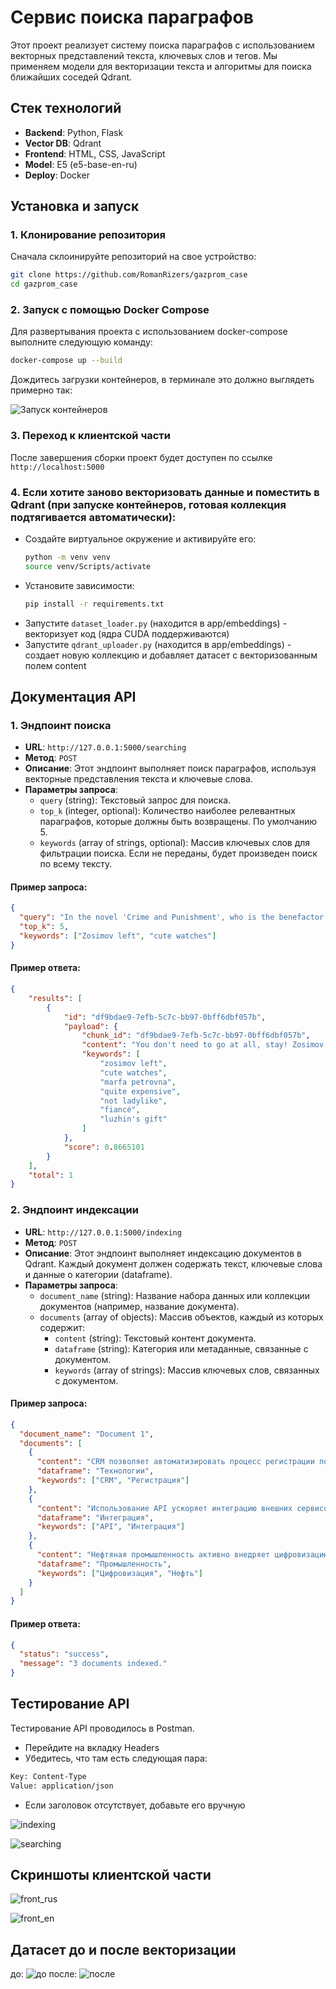 # Сервис поиска параграфов

Этот проект реализует систему поиска параграфов с использованием векторных представлений текста, ключевых слов и тегов. Мы применяем модели для векторизации текста и алгоритмы для поиска ближайших соседей Qdrant.

## Стек технологий

- **Backend**: Python, Flask
- **Vector DB**: Qdrant
- **Frontend**: HTML, CSS, JavaScript
- **Model**: E5 (e5-base-en-ru)
- **Deploy**: Docker


## Установка и запуск


### 1. Клонирование репозитория

Сначала склоинируйте репозиторий на свое устройство:

```bash
git clone https://github.com/RomanRizers/gazprom_case
cd gazprom_case
```


### 2. Запуск с помощью Docker Compose

Для развертывания проекта с использованием docker-compose выполните следующую команду:

```bash
docker-compose up --build
```

Дождитесь загрузки контейнеров, в терминале это должно выглядеть примерно так:

![Запуск контейнеров](https://drive.google.com/uc?id=1JS7yxtlyXYSZMTorV818dfNoODXu4AJL)


### 3. Переход к клиентской части

После завершения сборки проект будет доступен по ссылке `http://localhost:5000`



### 4. Если хотите заново векторизовать данные и поместить в Qdrant (при запуске контейнеров,  готовая коллекция подтягивается автоматически):
  - Создайте виртуальное окружение и активируйте его:
    ```bash
    python -m venv venv
    source venv/Scripts/activate
    ```
  - Установите зависимости:
    ```bash
    pip install -r requirements.txt
    ```
  - Запустите `dataset_loader.py` (находится в app/embeddings) - векторизует код (ядра CUDA поддерживаются)
  - Запустите `qdrant_uploader.py` (находится в app/embeddings) - создает новую коллекцию и добавляет датасет с векторизованным полем content
    

## Документация API

### 1. Эндпоинт поиска

- **URL**: `http://127.0.0.1:5000/searching`
- **Метод**: `POST`
- **Описание**: Этот эндпоинт выполняет поиск параграфов, используя векторные представления текста и ключевые слова.
- **Параметры запроса**:
  - `query` (string): Текстовый запрос для поиска.
  - `top_k` (integer, optional): Количество наиболее релевантных параграфов, которые должны быть возвращены. По умолчанию 5.
  - `keywords` (array of strings, optional): Массив ключевых слов для фильтрации поиска. Если не переданы, будет произведен поиск по всему тексту.

#### Пример запроса:

```json
{
  "query": "In the novel 'Crime and Punishment', who is the benefactor behind Dunya's watches, and why was Razumikhin particularly pleased to learn this?",
  "top_k": 5,
  "keywords": ["Zosimov left", "cute watches"]
}
```

#### Пример ответа:
```json
{
    "results": [
        {
            "id": "df9bdae9-7efb-5c7c-bb97-0bff6dbf057b",
            "payload": {
                "chunk_id": "df9bdae9-7efb-5c7c-bb97-0bff6dbf057b",
                "content": "You don't need to go at all, stay! Zosimov left, so you should. Don't go... What's the time? Is it twelve already? What cute watches you have, Dunya! Why are you quiet again? Only I keep talking!.. \n - It's a gift from Marfa Petrovna, - answered Dunya. \n - And they're quite expensive, - added Pulcheria Alexandrovna. \n - Oh! They're big, almost not ladylike. \n - I like such, - said Dunya. \n 'So, it’s not from her fiancé', - Razumikhin thought to himself and was pleased for some unknown reason. \n - I thought it was Luzhin's gift, - Raskolnikov remarked. \n - No, he hasn't given anything to Dunechka yet.",
                "keywords": [
                    "zosimov left",
                    "cute watches",
                    "marfa petrovna",
                    "quite expensive",
                    "not ladylike",
                    "fiancé",
                    "luzhin's gift"
                ]
            },
            "score": 0.8665101
        }
    ],
    "total": 1
}
```


### 2. Эндпоинт индексации

- **URL**: `http://127.0.0.1:5000/indexing`
- **Метод**: `POST`
- **Описание**: Этот эндпоинт выполняет индексацию документов в Qdrant. Каждый документ должен содержать текст, ключевые слова и данные о категории (dataframe).
- **Параметры запроса**:
  - `document_name` (string): Название набора данных или коллекции документов (например, название документа).
  - `documents` (array of objects): Массив объектов, каждый из которых содержит:
    - `content` (string): Текстовый контент документа.
    - `dataframe` (string): Категория или метаданные, связанные с документом.
    - `keywords` (array of strings): Массив ключевых слов, связанных с документом.

#### Пример запроса:

```json
{
  "document_name": "Document 1",
  "documents": [
    {
      "content": "CRM позволяет автоматизировать процесс регистрации пользователей на платформе.",
      "dataframe": "Технологии",
      "keywords": ["CRM", "Регистрация"]
    },
    {
      "content": "Использование API ускоряет интеграцию внешних сервисов в основную систему.",
      "dataframe": "Интеграция",
      "keywords": ["API", "Интеграция"]
    },
    {
      "content": "Нефтяная промышленность активно внедряет цифровизацию для повышения эффективности.",
      "dataframe": "Промышленность",
      "keywords": ["Цифровизация", "Нефть"]
    }
  ]
}
```


#### Пример ответа:

```json
{
  "status": "success",
  "message": "3 documents indexed."
}
```


## Тестирование API

Тестирование API проводилось в Postman.

- Перейдите на вкладку Headers
- Убедитесь, что там есть следующая пара:
```bash
Key: Content-Type
Value: application/json
```
- Если заголовок отсутствует, добавьте его вручную

![indexing](https://drive.google.com/uc?id=1lHl6KSJLUh4TZAyKsNr5_l2IZJc5tMcT)

![searching](https://drive.google.com/uc?id=1CjGrglX9dEmMqDZ7QPAVCC2u34gzZSOE)


## Скриншоты клиентской части

![front_rus](https://drive.google.com/uc?id=17KWwvlmy9JMcxsifSAXzJKqggmqyoAxh)


![front_en](https://drive.google.com/uc?id=1Vi_450zsfS5CpnmizpA5n5b2gF3gGv5-)



## Датасет до и после векторизации

до:
![до](https://drive.google.com/uc?id=1CtM5O2wYpt4uyP6X1rwpDApL9c36tInF)
после:
![после](https://drive.google.com/uc?id=1UWuVDT6mjXiianEucE75DKNxF_YBk4HK)

